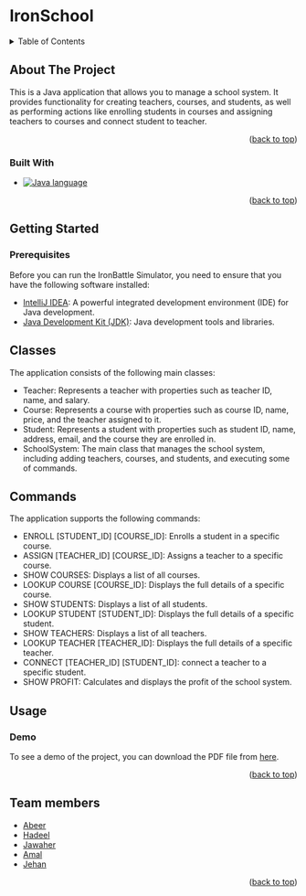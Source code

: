 # IronSchool
<a name="readme-top"></a>

<!-- TABLE OF CONTENTS -->
<details>
  <summary>Table of Contents</summary>
  <ol>
    <li>
      <a href="#about-the-project">About The Project</a>
      <ul>
        <li><a href="#built-with">Built With</a></li>
      </ul>
    </li>
    <li>
      <a href="#getting-started">Getting Started</a>
      <ul>
          <li><a href="## Classes">Classes</a></li>
          <li><a href="### Prerequisites">Prerequisites</a></li>
          <li><a href="## Commands">Commands</a></li>
      </ul>
    </li>
    <li><a href="#usage">Usage</a></li>
    <li><a href="#team-members">Team members</a></li>
 
  </ol>
</details>


<!-- ABOUT THE PROJECT -->
## About The Project


This is a Java application that allows you to manage a school system. It provides functionality for creating teachers, courses, and students, as well as performing actions like enrolling students in courses and assigning teachers to courses and connect student to teacher.


<p align="right">(<a href="#readme-top">back to top</a>)</p>

### Built With


* [![Java language][Java]][Java-url]


<p align="right">(<a href="#readme-top">back to top</a>)</p>


<!-- GETTING STARTED -->
## Getting Started


### Prerequisites

 Before you can run the IronBattle Simulator, you need to ensure that you have the following software installed:

- [IntelliJ IDEA](https://www.jetbrains.com/idea/): A powerful integrated development environment (IDE) for Java development.
- [Java Development Kit (JDK)](https://www.oracle.com/java/technologies/javase-downloads.html): Java development tools and libraries.

  

  
## Classes

The application consists of the following main classes:

- Teacher: Represents a teacher with properties such as teacher ID, name, and salary.
- Course: Represents a course with properties such as course ID, name, price, and the teacher assigned to it.
- Student: Represents a student with properties such as student ID, name, address, email, and the course they are enrolled in.
- SchoolSystem: The main class that manages the school system, including adding teachers, courses, and students, and executing some of commands.

## Commands

The application supports the following commands:

- ENROLL [STUDENT_ID] [COURSE_ID]: Enrolls a student in a specific course.
- ASSIGN [TEACHER_ID] [COURSE_ID]: Assigns a teacher to a specific course.
- SHOW COURSES: Displays a list of all courses.
- LOOKUP COURSE [COURSE_ID]: Displays the full details of a specific course.
- SHOW STUDENTS: Displays a list of all students.
- LOOKUP STUDENT [STUDENT_ID]: Displays the full details of a specific student.
- SHOW TEACHERS: Displays a list of all teachers.
- LOOKUP TEACHER [TEACHER_ID]: Displays the full details of a specific teacher.
- CONNECT [TEACHER_ID] [STUDENT_ID]: connect a teacher to a specific student.
- SHOW PROFIT: Calculates and displays the profit of the school system.






## Usage

### Demo
To see a demo of the project, you can download the PDF file from [here](https://drive.google.com/file/d/13IEYw4QQn1k3q4e3jgfBcx5oRgJ65XjG/view?usp=sharing).


<p align="right">(<a href="#readme-top">back to top</a>)</p>






<!-- Team members -->
## Team members
- [Abeer](https://github.com/AbeerAhmadAS)
- [Hadeel](https://github.com/HadeelNaif)
- [Jawaher](https://github.com/jawahermut)
- [Amal](https://github.com/sadoma2000)
- [Jehan](https://github.com/afaf99)

 
<p align="right">(<a href="#readme-top">back to top</a>)</p>

[Java]: https://img.shields.io/badge/java-000000?style=for-the-badge&logo=java
[Java-url]: https://www.java.com/en/

